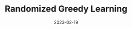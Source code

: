---
title: "Randomized Greedy Learning"
collection: talks
type: "Presentation"
permalink: /talks/2023-02-01-RGL
venue: "Rising Stars in AI Symposium 2023"
date: 2023-02-19
location: "KAUST"
---